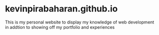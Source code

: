 # kevinpirabaharan.github.io
This is my personal website to display my knowledge of web development in addtion to showing off my portfolio and experiences
